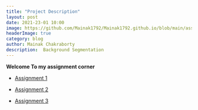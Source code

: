 ```yaml
---
title: "Project Description"
layout: post
date: 2021-23-01 10:00
image: https://github.com/Mainak1792/Mainak1792.github.io/blob/main/assets/IIT_dELHILOGO.PNG
headerImage: true
category: blog
author: Mainak Chakraborty
description:  Background Segmentation
---
```






**Welcome To my assignment corner**


- [Assignment 1](https://www.cse.iitd.ac.in/~sumantra/courses/ml/assignment_1.html)

- [Assignment 2](https://www.cse.iitd.ac.in/~sumantra/courses/ml/assignment_2.html)

- [Assignment 3](https://www.cse.iitd.ac.in/~sumantra/courses/ml/assignment_3.html)
